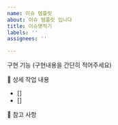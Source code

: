 ```yaml
---
name: 이슈 템플릿
about: 이슈 템플릿 입니다
title: 이슈명적기
labels: ''
assignees: ''

---
```


구현 기능
(구현내용을 간단히 적어주세요)

📝 상세 작업 내용
 - []
 - []

📄 참고 사항
